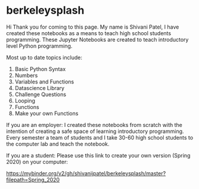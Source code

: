 # berkeleysplash

Hi Thank you for coming to this page. My name is Shivani Patel, I have created these notebooks as a means to teach high school students programming. These Jupyter Notebooks are created to teach introductory level Python programming.

Most up to date topics include:
  1. Basic Python Syntax
  2. Numbers
  3. Variables and Functions
  4. Datascience Library
  5. Challenge Questions
  6. Looping
  7. Functions
  8. Make your own Functions


If you are an employer:
I created these notebooks from scratch with the intention of creating a safe space of learning introductory programming. Every semester a team of students and I take 30-60 high school students to the computer lab and teach the notebook.

If you are a student:
Please use this link to create your own version (Spring 2020) on your computer:

https://mybinder.org/v2/gh/shivanijpatel/berkeleysplash/master?filepath=Spring_2020
